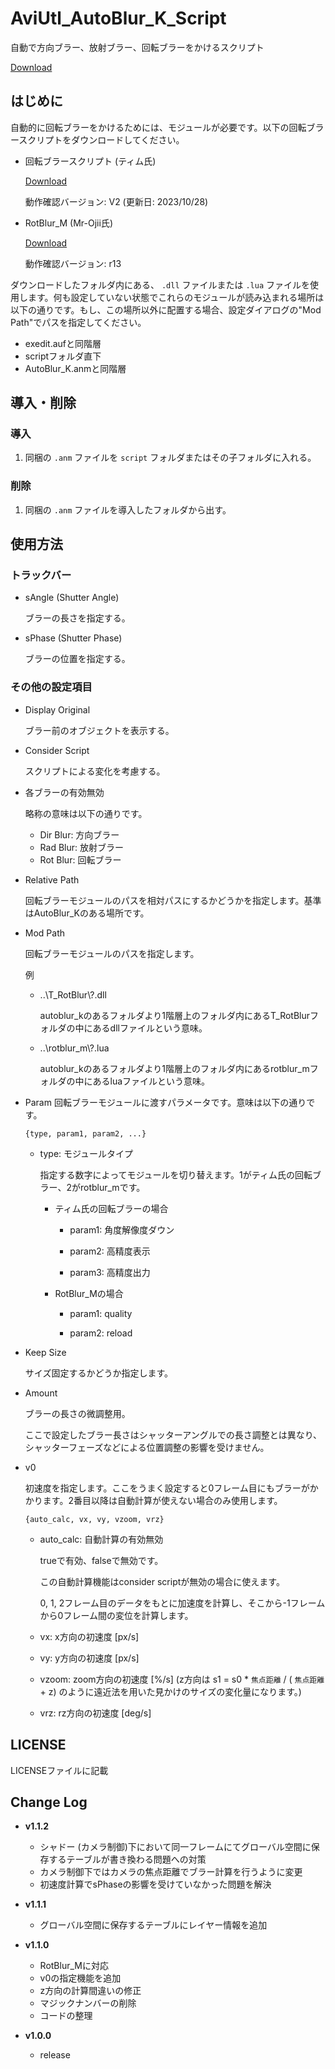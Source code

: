 # AviUtl_AutoBlur_K_Script

自動で方向ブラー、放射ブラー、回転ブラーをかけるスクリプト

[Download](https://github.com/korarei/AviUtl_AutoBlur_K_Script/releases)


## はじめに

自動的に回転ブラーをかけるためには、モジュールが必要です。以下の回転ブラースクリプトをダウンロードしてください。

- 回転ブラースクリプト (ティム氏)

    [Download](https://tim3.web.fc2.com/sidx.htm)

    動作確認バージョン: V2 (更新日: 2023/10/28)

- RotBlur_M (Mr-Ojii氏)

    [Download](https://github.com/Mr-Ojii/AviUtl-RotBlur_M-Script/releases)

    動作確認バージョン: r13

ダウンロードしたフォルダ内にある、 `.dll` ファイルまたは `.lua` ファイルを使用します。何も設定していない状態でこれらのモジュールが読み込まれる場所は以下の通りです。もし、この場所以外に配置する場合、設定ダイアログの"Mod Path"でパスを指定してください。

- exedit.aufと同階層   
- scriptフォルダ直下 
- AutoBlur_K.anmと同階層


## 導入・削除

### 導入

1. 同梱の `.anm` ファイルを `script` フォルダまたはその子フォルダに入れる。

### 削除

1. 同梱の `.anm` ファイルを導入したフォルダから出す。


## 使用方法

### トラックバー

- sAngle (Shutter Angle)

  ブラーの長さを指定する。

- sPhase (Shutter Phase)

  ブラーの位置を指定する。

### その他の設定項目

- Display Original

  ブラー前のオブジェクトを表示する。

- Consider Script

  スクリプトによる変化を考慮する。

- 各ブラーの有効無効

  略称の意味は以下の通りです。

  - Dir Blur: 方向ブラー
  - Rad Blur: 放射ブラー
  - Rot Blur: 回転ブラー

- Relative Path

  回転ブラーモジュールのパスを相対パスにするかどうかを指定します。基準はAutoBlur_Kのある場所です。

- Mod Path

  回転ブラーモジュールのパスを指定します。

  例
   
  - ..\\T_RotBlur\\?.dll
   
    autoblur_kのあるフォルダより1階層上のフォルダ内にあるT_RotBlurフォルダの中にあるdllファイルという意味。
   
  - ..\\rotblur_m\\?.lua
   
    autoblur_kのあるフォルダより1階層上のフォルダ内にあるrotblur_mフォルダの中にあるluaファイルという意味。

- Param
  回転ブラーモジュールに渡すパラメータです。意味は以下の通りです。

  `{type, param1, param2, ...}`

  - type: モジュールタイプ
   
    指定する数字によってモジュールを切り替えます。1がティム氏の回転ブラー、2がrotblur_mです。

    - ティム氏の回転ブラーの場合

      - param1: 角度解像度ダウン
      
      - param2: 高精度表示
      
      - param3: 高精度出力

    - RotBlur_Mの場合

      - param1: quality
      
      - param2: reload

- Keep Size

  サイズ固定するかどうか指定します。

- Amount

  ブラーの長さの微調整用。

  ここで設定したブラー長さはシャッターアングルでの長さ調整とは異なり、シャッターフェーズなどによる位置調整の影響を受けません。

- v0

  初速度を指定します。ここをうまく設定すると0フレーム目にもブラーがかかります。2番目以降は自動計算が使えない場合のみ使用します。

  `{auto_calc, vx, vy, vzoom, vrz}`

  - auto_calc: 自動計算の有効無効
       
    trueで有効、falseで無効です。
        
    この自動計算機能はconsider scriptが無効の場合に使えます。

    0, 1, 2フレーム目のデータをもとに加速度を計算し、そこから-1フレームから0フレーム間の変位を計算します。
    
  - vx: x方向の初速度 [px/s]
  - vy: y方向の初速度 [px/s]
  - vzoom: zoom方向の初速度 [%/s] (z方向は s1 = s0 *  `焦点距離`  / ( `焦点距離`  + z) のように遠近法を用いた見かけのサイズの変化量になります。)
  - vrz: rz方向の初速度 [deg/s]

## LICENSE
LICENSEファイルに記載

## Change Log
- **v1.1.2**
  - シャドー (カメラ制御)下において同一フレームにてグローバル空間に保存するテーブルが書き換わる問題への対策
  - カメラ制御下ではカメラの焦点距離でブラー計算を行うように変更
  - 初速度計算でsPhaseの影響を受けていなかった問題を解決

- **v1.1.1**
  - グローバル空間に保存するテーブルにレイヤー情報を追加

- **v1.1.0**
  - RotBlur_Mに対応
  - v0の指定機能を追加
  - z方向の計算間違いの修正
  - マジックナンバーの削除
  - コードの整理

- **v1.0.0**
  - release
